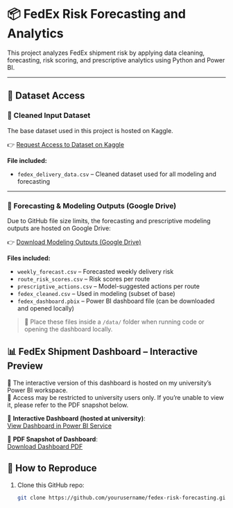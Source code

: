 # 📦 FedEx Risk Forecasting and Analytics

This project analyzes FedEx shipment risk by applying data cleaning, forecasting, risk scoring, and prescriptive analytics using Python and Power BI.

---

## 📁 Dataset Access

### 🔹 Cleaned Input Dataset
The base dataset used in this project is hosted on Kaggle.

👉 [Request Access to Dataset on Kaggle](https://kaggle.com/datasets/d6eb37a650632f3a572239824ed20d48f3d9999008231d21938b826e8bfe5134)

**File included:**
- `fedex_delivery_data.csv` – Cleaned dataset used for all modeling and forecasting

---

### 🔹 Forecasting & Modeling Outputs (Google Drive)

Due to GitHub file size limits, the forecasting and prescriptive modeling outputs are hosted on Google Drive:

👉 [Download Modeling Outputs (Google Drive)](https://drive.google.com/drive/folders/1GWo2l1rqBqftsqmtreYNLu0o8dW1EzZf?usp=share_link)

**Files included:**
- `weekly_forecast.csv` – Forecasted weekly delivery risk
- `route_risk_scores.csv` – Risk scores per route
- `prescriptive_actions.csv` – Model-suggested actions per route
- `fedex_cleaned.csv` – Used in modeling (subset of base)
- `fedex_dashboard.pbix` – Power BI dashboard file (can be downloaded and opened locally)

> 📂 Place these files inside a `/data/` folder when running code or opening the dashboard locally.

## 📊 FedEx Shipment Dashboard – Interactive Preview

🚧 The interactive version of this dashboard is hosted on my university’s Power BI workspace.  
🔐 Access may be restricted to university users only. If you’re unable to view it, please refer to the PDF snapshot below.

🔗 **Interactive Dashboard (hosted at university)**:  
[View Dashboard in Power BI Service](https://app.powerbi.com/groups/me/reports/9a381687-6805-473b-aa31-071a2d5e0d8b/8314f80ec30e41520942?experience=power-bi)

📄 **PDF Snapshot of Dashboard**:  
[Download Dashboard PDF](.)


## 🧪 How to Reproduce

1. Clone this GitHub repo:
   ```bash
   git clone https://github.com/yourusername/fedex-risk-forecasting.git

